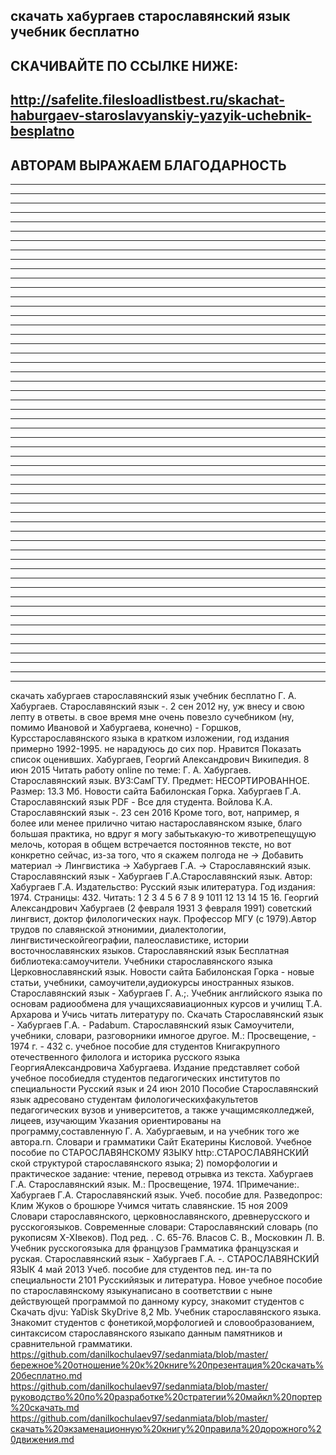 скачать хабургаев старославянский язык учебник бесплатно
--------------------------------------------------
СКАЧИВАЙТЕ ПО ССЫЛКЕ НИЖЕ:
--------------------------------------------------
http://safelite.filesloadlistbest.ru/skachat-haburgaev-staroslavyanskiy-yazyik-uchebnik-besplatno
--------------------------------------------------
АВТОРАМ ВЫРАЖАЕМ БЛАГОДАРНОСТЬ
--------------------------------------------------
--------------------------------------------------
--------------------------------------------------
--------------------------------------------------
--------------------------------------------------
--------------------------------------------------
--------------------------------------------------
--------------------------------------------------
--------------------------------------------------
--------------------------------------------------
--------------------------------------------------
--------------------------------------------------
--------------------------------------------------
--------------------------------------------------
--------------------------------------------------
--------------------------------------------------
--------------------------------------------------
--------------------------------------------------
--------------------------------------------------
--------------------------------------------------
--------------------------------------------------
--------------------------------------------------
--------------------------------------------------
--------------------------------------------------
--------------------------------------------------
--------------------------------------------------
--------------------------------------------------
--------------------------------------------------
--------------------------------------------------
--------------------------------------------------
--------------------------------------------------
--------------------------------------------------
--------------------------------------------------
--------------------------------------------------
--------------------------------------------------
--------------------------------------------------
--------------------------------------------------
--------------------------------------------------
--------------------------------------------------
--------------------------------------------------
--------------------------------------------------
--------------------------------------------------
--------------------------------------------------
--------------------------------------------------
--------------------------------------------------
--------------------------------------------------
--------------------------------------------------
--------------------------------------------------
--------------------------------------------------
--------------------------------------------------
--------------------------------------------------
--------------------------------------------------
--------------------------------------------------
--------------------------------------------------
--------------------------------------------------
скачать хабургаев старославянский язык учебник бесплатно Г. А. Хабургаев. Старославянский язык -. 2 сен 2012  ну, уж внесу и свою лепту в ответы. в свое время мне очень повезло сучебником (ну, помимо Ивановой и Хабургаева, конечно) - Горшков, Курсстарославянского языка в кратком изложении, год издания примерно 1992-1995. не нарадуюсь до сих пор. Нравится Показать список оценивших. Хабургаев, Георгий Александрович  Википедия. 8 июн 2015  Читать работу online по теме: Г. А. Хабургаев. Старославянский язык. ВУЗ:СамГТУ. Предмет: НЕСОРТИРОВАННОЕ. Размер: 13.3 Mб. Новости сайта Бабилонская Горка. Хабургаев Г.А. Старославянский язык PDF - Все для студента. Войлова К.А. Старославянский язык -. 23 сен 2016  Кроме того, вот, например, я более или менее прилично читаю настарославянском языке, благо большая практика, но вдруг я могу забытькакую-то животрепещущую мелочь, которая в общем встречается постояннов тексте, но вот конкретно сейчас, из-за того, что я скажем полгода не
-> Добавить материал -> Лингвистика -> Хабургаев Г.А. -> Старославянский язык. Старославянский язык - Хабургаев Г.А.Старославянский язык. Автор: Хабургаев Г.А. Издательство: Русский язык илитература. Год издания: 1974. Страницы: 432. Читать: 1 2 3 4 5 6 7 8 9 1011 12 13 14 15 16. Георгий Александрович Хабургаев (2 февраля 1931  3 февраля 1991) советский лингвист, доктор филологических наук. Профессор МГУ (с 1979).Автор трудов по славянской этнонимии, диалектологии, лингвистическойгеографии, палеославистике, истории восточнославянских языков. Старославянский язык Бесплатная библиотека:самоучители. Учебники старославянского языка  Церковнославянский язык. Новости сайта Бабилонская Горка - новые статьи, учебники, самоучители,аудиокурсы иностранных языков.  Старославянский язык - Хабургаев Г. А.;. Учебник английского языка по основам радиообмена для учащихсяавиационных курсов и училищ Т.А. Архарова и Учись читать литературу по. Скачать Старославянский язык - Хабургаев Г.А. - Padabum. Старославянский язык Самоучители, учебники, словари, разговорники имногое другое. М.: Просвещение, - 1974 г. - 432 с. учебное пособие для студентов Книгакрупного отечественного филолога и историка русского языка ГеоргияАлександровича Хабургаева. Издание представляет собой учебное пособиедля студентов педагогических институтов по специальности Русский язык и
24 июн 2010  Пособие Старославянский язык адресовано студентам филологическихфакультетов педагогических вузов и университетов, а также учащимсяколледжей, лицеев, изучающим  Указания ориентированы на программу,составленную Г. А. Хабургаевым, и на учебник того же автора.rn. Словари и грамматики  Сайт Екатерины Кисловой. Учебное пособие по СТАРОСЛАВЯНСКОМУ ЯЗЫКУ http:.СТАРОСЛАВЯНСКИЙ  ской структурой старославянского языка; 2) поморфологии  и практическое задание: чтение, перевод отрывка из текста. Хабургаев Г.А. Старославянский язык. М.: Просвещение, 1974. 1Примечание:. Хабургаев Г.А. Старославянский язык. Учеб. пособие для. Разведопрос: Клим Жуков о брошюре Учимся читать славянские. 15 ноя 2009  Словари старославянского, церковнославянского, древнерусского и русскогоязыков. Современные словари: Старославянский словарь (по рукописям X-XIвеков). Под ред. . С. 65-76. Власов С. В., Московкин Л. В. Учебник русскогоязыка для французов Грамматика французская и руская. Старославянский язык - Хабургаев Г.А. -. СТАРОСЛАВЯНСКИЙ ЯЗЫК
4 май 2013  Учеб. пособие для студентов пед. ин-та по специальности  2101 Русскийязык и литература.  Новое учебное пособие по старославянскому языкунаписано в соответствии с ныне действующей программой по данному курсу, знакомит студентов с  Скачать djvu: YaDisk SkyDrive 8,2 Mb. Учебник старославянского языка. Знакомит студентов с фонетикой,морфологией и словообразованием, синтаксисом старославянского языкапо данным памятников и сравнительной грамматики.
https://github.com/danilkochulaev97/sedanmiata/blob/master/бережное%20отношение%20к%20книге%20презентация%20скачать%20бесплатно.md
https://github.com/danilkochulaev97/sedanmiata/blob/master/руководство%20по%20разработке%20стратегии%20майкл%20портер%20скачать.md
https://github.com/danilkochulaev97/sedanmiata/blob/master/скачать%20экзаменационную%20книгу%20правила%20дорожного%20движения.md
